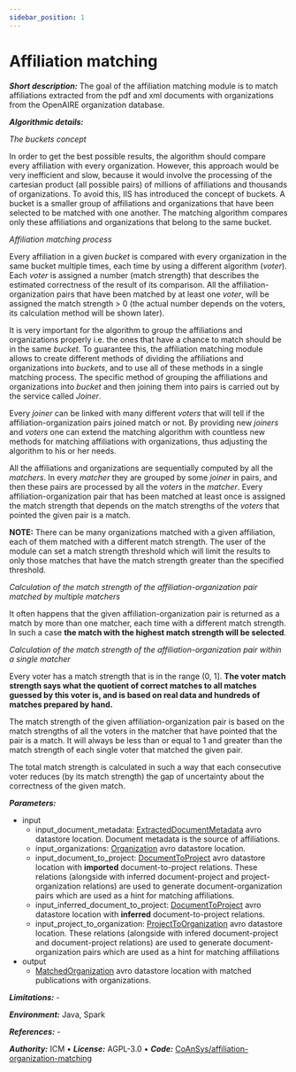 ```yaml
---
sidebar_position: 1
---
```


# Affiliation matching

***Short description:***
The goal of the affiliation matching module is to match affiliations extracted from the pdf and xml documents with organizations from the OpenAIRE organization database.

***Algorithmic details:***

*The buckets concept*

In order to get the best possible results, the algorithm should compare every affiliation with every organization. However, this approach would be very inefficient and slow, because it would involve the processing of the cartesian product (all possible pairs) of millions of affiliations and thousands of organizations. To avoid this, IIS has introduced the concept of buckets. A bucket is a smaller group of affiliations and organizations that have been selected to be matched with one another. The matching algorithm compares only these affiliations and organizations that belong to the same bucket.

*Affiliation matching process*

Every affiliation in a given *bucket* is compared with every organization in the same bucket multiple times, each time by using a different algorithm (*voter*). Each *voter* is assigned a number (match strength) that describes the estimated correctness of the result of its comparison. All the affiliation-organization pairs that have been matched by at least one *voter*, will be assigned the match strength > 0 (the actual number depends on the voters, its calculation method will be shown later).

It is very important for the algorithm to group the affiliations and organizations properly i.e. the ones that have a chance to match should be in the same *bucket*. To guarantee this, the affiliation matching module allows to create different methods of dividing the affiliations and organizations into *buckets*, and to use all of these methods in a single matching process. The specific method of grouping the affiliations and organizations into *bucket* and then joining them into pairs is carried out by the service called *Joiner*.

Every *joiner* can be linked with many different *voters* that will tell if the affiliation-organization pairs joined match or not. By providing new *joiners* and *voters* one can extend the matching algorithm with countless new methods for matching affiliations with organizations, thus adjusting the algorithm to his or her needs.

All the affiliations and organizations are sequentially computed by all the *matchers*. In every *matcher* they are grouped by some *joiner* in pairs, and then these pairs are processed by all the *voters* in the *matcher*. Every affiliation-organization pair that has been matched at least once is assigned the match strength that depends on the match strengths of the *voters* that pointed the given pair is a match. 

**NOTE:** There can be many organizations matched with a given affiliation, each of them matched with a different match strength. The user of the module can set a match strength threshold which will limit the results to only those matches that have the match strength greater than the specified threshold.

*Calculation of the match strength of the affiliation-organization pair matched by multiple matchers*

It often happens that the given affiliation-organization pair is returned as a match by more than one matcher, each time with a different match strength. In such a case **the match with the highest match strength will be selected**.

*Calculation of the match strength of the affiliation-organization pair within a single matcher*

Every voter has a match strength that is in the range (0, 1]. **The voter match strength says what the quotient of correct matches to all matches guessed by this voter is, and is based on real data and hundreds of matches prepared by hand.**

The match strength of the given affiliation-organization pair is based on the match strengths of all the voters in the matcher that have pointed that the pair is a match. It will always be less than or equal to 1 and greater than the match strength of each single voter that matched the given pair.

The total match strength is calculated in such a way that each consecutive voter reduces (by its match strength) the gap of uncertainty about the correctness of the given match.

***Parameters:***

* input
    * input_document_metadata: [ExtractedDocumentMetadata](https://github.com/openaire/iis/blob/master/iis-schemas/src/main/avro/eu/dnetlib/iis/metadataextraction/ExtractedDocumentMetadata.avdl) avro datastore location. Document metadata is the source of affiliations.
    * input_organizations: [Organization](https://github.com/openaire/iis/blob/master/iis-schemas/src/main/avro/eu/dnetlib/iis/importer/Organization.avdl) avro datastore location. 
    * input_document_to_project: [DocumentToProject](https://github.com/openaire/iis/blob/master/iis-schemas/src/main/avro/eu/dnetlib/iis/importer/DocumentToProject.avdl) avro datastore location with **imported** document-to-project relations. These relations (alongside with inferred document-project and project-organization relations) are used to generate document-organization pairs which are used as a hint for matching affiliations.
    * input_inferred_document_to_project: [DocumentToProject](https://github.com/openaire/iis/blob/master/iis-schemas/src/main/avro/eu/dnetlib/iis/referenceextraction/project/DocumentToProject.avdl) avro datastore location with **inferred** document-to-project relations. 
    * input_project_to_organization: [ProjectToOrganization](https://github.com/openaire/iis/blob/master/iis-schemas/src/main/avro/eu/dnetlib/iis/importer/ProjectToOrganization.avdl) avro datastore location. These relations (alongside with infered document-project and document-project relations) are used to generate document-organization pairs which are used as a hint for matching affiliations
* output
    * [MatchedOrganization](https://github.com/openaire/iis/blob/master/iis-wf/iis-wf-affmatching/src/main/resources/eu/dnetlib/iis/wf/affmatching/model/MatchedOrganization.avdl) avro datastore location with matched publications with organizations.

***Limitations:*** -

***Environment:*** 
Java, Spark

***References:*** -

***Authority:*** ICM &bull; ***License:*** AGPL-3.0 &bull; ***Code:*** [CoAnSys/affiliation-organization-matching](https://github.com/CeON/CoAnSys/tree/master/affiliation-organization-matching)

